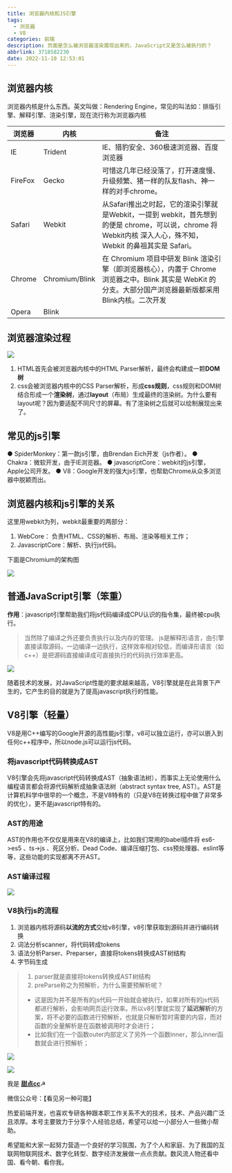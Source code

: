 ```yaml
---
title: 浏览器内核和JS引擎
tags:
  - 浏览器
  - V8
categories: 前端
description: 页面是怎么被浏览器渲染展现出来的，JavaScript又是怎么被执行的？
abbrlink: 3718582230
date: 2022-11-10 12:53:01
---
```

## 浏览器内核
浏览器内核是什么东西。英文叫做：Rendering Engine，常见的叫法如：排版引擎、解释引擎、渲染引擎，现在流行称为浏览器内核

| 浏览器 | 内核 | 备注 |
| --- | --- | --- |
| IE | Trident | IE、猎豹安全、360极速浏览器、百度浏览器 |
| FireFox | Gecko | 可惜这几年已经没落了，打开速度慢、升级频繁、猪一样的队友flash、神一样的对手chrome。 |
| Safari | Webkit | 从Safari推出之时起，它的渲染引擎就是Webkit，一提到 webkit，首先想到的便是 chrome，可以说，chrome 将 Webkit内核 深入人心，殊不知，Webkit 的鼻祖其实是 Safari。 |
| Chrome | Chromium/Blink | 在 Chromium 项目中研发 Blink 渲染引擎（即浏览器核心），内置于 Chrome 浏览器之中。Blink 其实是 WebKit 的分支。大部分国产浏览器最新版都采用Blink内核。二次开发 |
| Opera | Blink |  |

## 浏览器渲染过程

![](https://pic1.imgdb.cn/item/636c858716f2c2beb1bf0eae.jpg)

1. HTML首先会被浏览器内核中的HTML Parser解析，最终会构建成一颗**DOM树**
2. css会被浏览器内核中的CSS Parser解析，形成**css规则**，css规则和DOM树结合形成一个**渲染树**，通过**layout**（布局）生成最终的渲染树。为什么要有layout呢？因为要适配不同尺寸的屏幕。有了渲染树之后就可以绘制展现出来了。
## 常见的js引擎
● SpiderMonkey：第一款js引擎，由Brendan Eich开发（js作者）。
● Chakra：微软开发，由于IE浏览器。
● javascriptCore：webkit的js引擎，Apple公司开发。
● V8：Google开发的强大js引擎，也帮助Chrome从众多浏览器中脱颖而出。

## 浏览器内核和js引擎的关系
这里用webkit为列，webkit最重要的两部分：
1. WebCore： 负责HTML、CSS的解析、布局、渲染等相关工作；
2. JavascriptCore：解析、执行js代码。

下面是Chromium的架构图

![](https://pic1.imgdb.cn/item/636c85a316f2c2beb1bf33a5.jpg)

## 普通JavaScript引擎（笨重）

**作用**：javascript引擎帮助我们将js代码编译成CPU认识的指令集，最终被cpu执行。
> 当然除了编译之外还要负责执行以及内存的管理。 js是解释形语言，由引擎直接读取源码，一边编译一边执行，这样效率相对较低，而编译形语言（如c++）是把源码直接编译成可直接执行的代码执行效率更高。

![](https://pic1.imgdb.cn/item/636c85ba16f2c2beb1bf617d.jpg)

随着技术的发展，对JavaScript性能的要求越来越高，V8引擎就是在此背景下产生的，它产生的目的就是为了提高javascript执行的性能。

## V8引擎（轻量）

V8是用C++编写的Google开源的高性能js引擎，v8可以独立运行，亦可以嵌入到任何c++程序中，所以node.js可以运行js代码。

### **将javascript代码转换成AST**

V8引擎会先将javascript代码转换成AST（抽象语法树），而事实上无论使用什么编程语言都会将源代码解析成抽象语法树（abstract syntax tree, AST）。AST是计算机科学中很早的一个概念，不是V8特有的（只是V8在转换过程中做了非常多的优化），更不是javascript特有的。

### AST的用途

AST的作用也不仅仅是用来在V8的编译上，比如我们常用的babel插件将 es6->es5 、ts->js 、死区分析、Dead Code、编译压缩打包、css预处理器、eslint等等，这些功能的实现都离不开AST。

### AST编译过程

![](https://pic1.imgdb.cn/item/636c85c516f2c2beb1bfbae3.jpg)

### V8执行js的流程

1. 浏览器内核将源码**以流的方式**交给v8引擎，v8引擎获取到源码并进行编码转换
2. 词法分析scanner，将代码转成tokens
3. 语法分析Parser、Preparser，直接将tokens转换成AST树结构
4. 字节码生成
> 1. parser就是直接将tokens转换成AST树结构
> 2. preParse称之为预解析，为什么需要预解析呢？
> - 这是因为并不是所有的js代码一开始就会被执行，如果对所有的js代码都进行解析，会影响网页运行效率。所以v8引擎就实现了**延迟解析**的方案，将不必要的函数进行预解析，也就是只解析暂时需要的内容，而对函数的全量解析是在函数被调用时才会进行；
> - 比如我们在一个函数outer内部定义了另外一个函数inner，那么inner函数就会进行预解析；

![](https://pic1.imgdb.cn/item/636c85ef16f2c2beb1c00095.jpg)

![](https://pic1.imgdb.cn/item/6368fc4816f2c2beb15b5ba6.jpg)

我是 [**甜点cc**](https://blog.i-xiao.space/)☭

微信公众号：【看见另一种可能】

热爱前端开发，也喜欢专研各种跟本职工作关系不大的技术，技术、产品兴趣广泛且浓厚。本号主要致力于分享个人经验总结，希望可以给一小部分人一些微小帮助。

希望能和大家一起努力营造一个良好的学习氛围，为了个人和家庭、为了我国的互联网物联网技术、数字化转型、数字经济发展做一点点贡献。数风流人物还看中国、看今朝、看你我。

